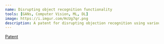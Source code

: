 ```yaml
---
name: Disrupting object recognition functionality
tools: [GANs, Computer Vision, ML, DL]
image: https://i.imgur.com/HcUg7qr.png
description: A patent for disrupting objection recognition using various ML/DL techniques
---
```


[Patent](https://patents.google.com/patent/US20210133493A1)
